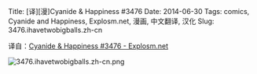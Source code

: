Title: [译][漫]Cyanide & Happiness #3476
Date: 2014-06-30
Tags: comics, Cyanide and Happiness, Explosm.net, 漫画, 中文翻译, 汉化
Slug: 3476.ihavetwobigballs.zh-cn

译自：[Cyanide & Happiness #3476 - Explosm.net](http://explosm.net/comics/3476/)


![3476.ihavetwobigballs.zh-cn.png](/static/images/comics/3476.ihavetwobigballs.zh-cn.png)